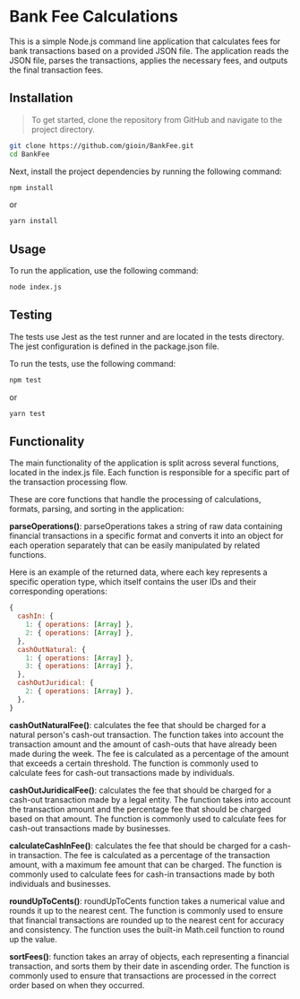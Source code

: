 
# Bank Fee Calculations

This is a simple Node.js command line application that calculates fees for bank transactions based on a provided JSON file. The application reads the JSON file, parses the transactions, applies the necessary fees, and outputs the final transaction fees.

## Installation

> To get started, clone the repository from GitHub and navigate to the project directory.


```bash
git clone https://github.com/gioin/BankFee.git
cd BankFee
```

Next, install the project dependencies by running the following command:

```bash
npm install
```
or
```bash
yarn install
```
## Usage

To run the application, use the following command:
```bash
node index.js
```

## Testing
The tests use Jest as the test runner and are located in the tests directory. The jest configuration is defined in the package.json file.

To run the tests, use the following command:

```bash
npm test
```
or
```bash
yarn test
```

## Functionality

The main functionality of the application is split across several functions, located in the index.js file. Each function is responsible for a specific part of the transaction processing flow.

These are core functions that handle the processing of calculations, formats, parsing, and sorting in the application:

**parseOperations()**: parseOperations takes a string of raw data containing financial transactions in a specific format and converts it into an object for each operation separately that can be easily manipulated by related functions.

Here is an example of the returned data, where each key represents a specific operation type, which itself contains the user IDs and their corresponding operations:

```js
{
  cashIn: {
    1: { operations: [Array] },
    2: { operations: [Array] },
  },
  cashOutNatural: {
    1: { operations: [Array] },
    3: { operations: [Array] },
  },
  cashOutJuridical: {
    2: { operations: [Array] },
  },
}
```

**cashOutNaturalFee()**: calculates the fee that should be charged for a natural person's cash-out transaction. The function takes into account the transaction amount and the amount of cash-outs that have already been made during the week. The fee is calculated as a percentage of the amount that exceeds a certain threshold. The function is commonly used to calculate fees for cash-out transactions made by individuals.

**cashOutJuridicalFee()**: calculates the fee that should be charged for a cash-out transaction made by a legal entity. The function takes into account the transaction amount and the percentage fee that should be charged based on that amount. The function is commonly used to calculate fees for cash-out transactions made by businesses.

**calculateCashInFee()**: calculates the fee that should be charged for a cash-in transaction. The fee is calculated as a percentage of the transaction amount, with a maximum fee amount that can be charged. The function is commonly used to calculate fees for cash-in transactions made by both individuals and businesses.

**roundUpToCents()**: roundUpToCents function takes a numerical value and rounds it up to the nearest cent. The function is commonly used to ensure that financial transactions are rounded up to the nearest cent for accuracy and consistency. The function uses the built-in Math.ceil function to round up the value.

**sortFees()**: function takes an array of objects, each representing a financial transaction, and sorts them by their date in ascending order. The function is commonly used to ensure that transactions are processed in the correct order based on when they occurred.